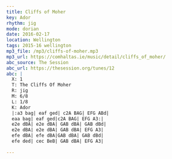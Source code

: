 ```yaml
---
title: Cliffs of Moher
key: Ador
rhythm: jig
mode: dorian
date: 2016-02-17
location: Wellington
tags: 2015-16 wellington 
mp3_file: /mp3/cliffs-of-moher.mp3
mp3_url: https://comhaltas.ie/music/detail/cliffs_of_moher/
abc_source: The Session
abc_url: https://thesession.org/tunes/12
abc: |
  X: 1
  T: The Cliffs Of Moher
  R: jig
  M: 6/8
  L: 1/8
  K: Ador
  |:a3 bag| eaf ged| c2A BAG| EFG ABd|
  eaa bag| eaf ged|c2A BAG| EFG A3:|
  e2e dBA| e2e dBA| GAB dBA| GAB dBd|
  e2e dBA| e2e dBA| GAB dBA| EFG A3|
  efe dBA| efe dBA|GAB dBA| GAB dBd|
  efe ded| cec BeB| GAB dBA| EFG A3|
  
---
```

